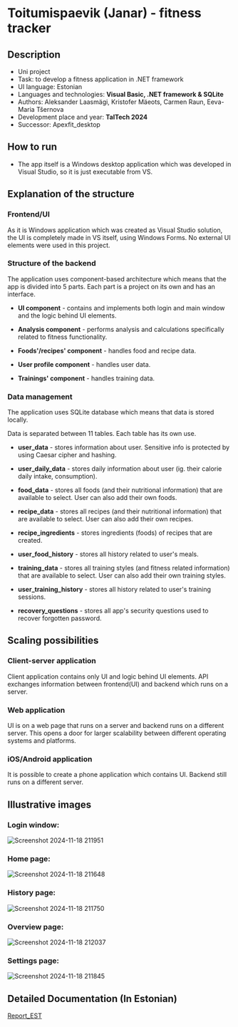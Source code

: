 # Toitumispaevik (Janar) - fitness tracker 

## Description

* Uni project
* Task: to develop a fitness application in .NET framework 
* UI language: Estonian
* Languages and technologies: **Visual Basic, .NET framework & SQLite**
* Authors: Aleksander Laasmägi, Kristofer Mäeots, Carmen Raun, Eeva-Maria Tšernova
* Development place and year: **TalTech 2024**
* Successor: Apexfit_desktop

## How to run

* The app itself is a Windows desktop application which was developed in Visual Studio, so it is just executable from VS.

## Explanation of the structure

### Frontend/UI
As it is Windows application which was created as Visual Studio solution, the UI is completely made in VS itself, using Windows Forms.
No external UI elements were used in this project. 

### Structure of the backend
The application uses component-based architecture which means that the app is divided into 5 parts. Each part is a project on its own and has an interface.

* **UI component** - contains and implements both login and main window and the logic behind UI elements.

* **Analysis component** - performs analysis and calculations specifically related to fitness functionality.

* **Foods'/recipes' component** - handles food and recipe data. 

* **User profile component** - handles user data.

* **Trainings' component** - handles training data.

### Data management
The application uses SQLite database which means that data is stored locally. 

Data is separated between 11 tables. Each table has its own use.

* **user_data** - stores information about user. Sensitive info is protected by using Caesar cipher and hashing.

* **user_daily_data** - stores daily information about user (ig. their calorie daily intake, consumption).

* **food_data** - stores all foods (and their nutritional information) that are available to select. User can also add their own foods.

* **recipe_data** - stores all recipes (and their nutritional information) that are available to select. User can also add their own recipes.

* **recipe_ingredients** - stores ingredients (foods) of recipes that are created.

* **user_food_history** - stores all history related to user's meals.

* **training_data** - stores all training styles (and fitness related information) that are available to select. User can also add their own training styles.

* **user_training_history** - stores all history related to user's training sessions.

* **recovery_questions** - stores all app's security questions used to recover forgotten password.

## Scaling possibilities

### Client-server application
Client application contains only UI and logic behind UI elements. API exchanges information between frontend(UI) and backend which runs on a server.

### Web application
UI is on a web page that runs on a server and backend runs on a different server. This opens a door for larger scalability between different operating systems and platforms.

### iOS/Android application
It is possible to create a phone application which contains UI. Backend still runs on a different server.

## Illustrative images

### Login window:
![Screenshot 2024-11-18 211951](https://github.com/user-attachments/assets/fc056a66-4e53-439f-975b-c89e2ad28afd)

### Home page:
![Screenshot 2024-11-18 211648](https://github.com/user-attachments/assets/967c3a8e-bc7f-48a7-af31-2db02e6dfc60)

### History page:
![Screenshot 2024-11-18 211750](https://github.com/user-attachments/assets/055c5987-4ec7-441b-956f-20b6429d5750)

### Overview page:
![Screenshot 2024-11-18 212037](https://github.com/user-attachments/assets/25d58d5e-ddbf-41b3-84df-19abd2897cab)

### Settings page:
![Screenshot 2024-11-18 211845](https://github.com/user-attachments/assets/1380dd1a-6151-4475-8f08-f0d9640a2b25)

## Detailed Documentation (In Estonian)
[Report_EST](https://github.com/user-attachments/files/18101169/IAS0110_PROJEKT_Toitumispaevik_2024.pdf)




